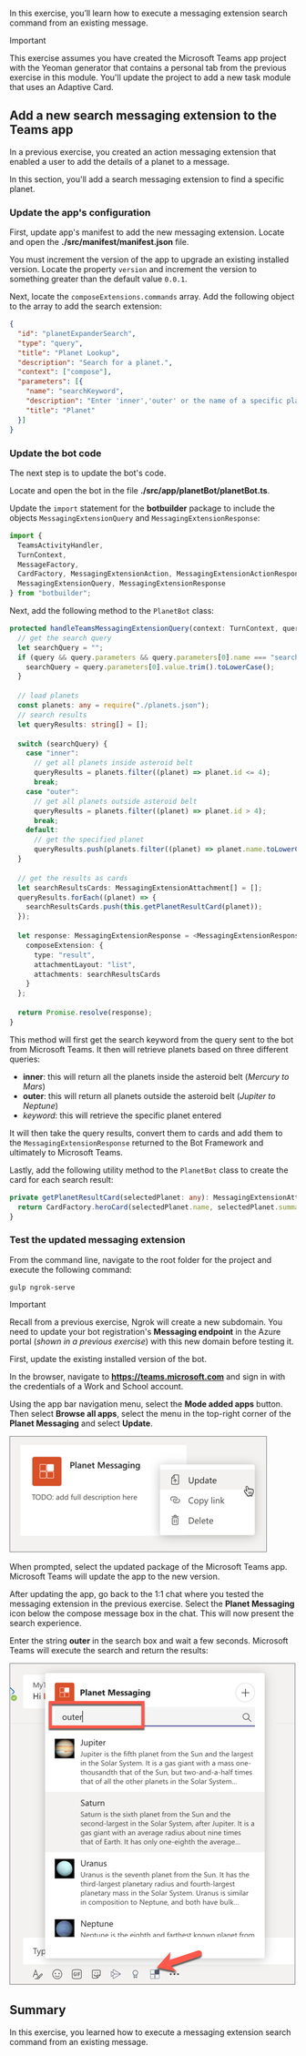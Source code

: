 In this exercise, you’ll learn how to execute a messaging extension search command from an existing message.

> [!IMPORTANT]
> This exercise assumes you have created the Microsoft Teams app project with the Yeoman generator that contains a personal tab from the previous exercise in this module. You'll update the project to add a new task module that uses an Adaptive Card.

## Add a new search messaging extension to the Teams app

In a previous exercise, you created an action messaging extension that enabled a user to add the details of a planet to a message. 

In this section, you'll add a search messaging extension to find a specific planet.

### Update the app's configuration

First, update app's manifest to add the new messaging extension. Locate and open the **./src/manifest/manifest.json** file.

You must increment the version of the app to upgrade an existing installed version. Locate the property `version` and increment the version to something greater than the default value `0.0.1`.

Next, locate the `composeExtensions.commands` array. Add the following object to the array to add the search extension:

```json
{
  "id": "planetExpanderSearch",
  "type": "query",
  "title": "Planet Lookup",
  "description": "Search for a planet.",
  "context": ["compose"],
  "parameters": [{
    "name": "searchKeyword",
    "description": "Enter 'inner','outer' or the name of a specific planet",
    "title": "Planet"
  }]
}
```

### Update the bot code

The next step is to update the bot's code.

Locate and open the bot in the file **./src/app/planetBot/planetBot.ts**.

Update the `import` statement for the **botbuilder** package to include the objects `MessagingExtensionQuery` and `MessagingExtensionResponse`:

```typescript
import {
  TeamsActivityHandler,
  TurnContext,
  MessageFactory,
  CardFactory, MessagingExtensionAction, MessagingExtensionActionResponse, MessagingExtensionAttachment,
  MessagingExtensionQuery, MessagingExtensionResponse
} from "botbuilder";
```

Next, add the following method to the `PlanetBot` class:

```typescript
protected handleTeamsMessagingExtensionQuery(context: TurnContext, query: MessagingExtensionQuery): Promise<MessagingExtensionResponse> {
  // get the search query
  let searchQuery = "";
  if (query && query.parameters && query.parameters[0].name === "searchKeyword" && query.parameters[0].value) {
    searchQuery = query.parameters[0].value.trim().toLowerCase();
  }

  // load planets
  const planets: any = require("./planets.json");
  // search results
  let queryResults: string[] = [];

  switch (searchQuery) {
    case "inner":
      // get all planets inside asteroid belt
      queryResults = planets.filter((planet) => planet.id <= 4);
      break;
    case "outer":
      // get all planets outside asteroid belt
      queryResults = planets.filter((planet) => planet.id > 4);
      break;
    default:
      // get the specified planet
      queryResults.push(planets.filter((planet) => planet.name.toLowerCase() === searchQuery)[0]);
  }

  // get the results as cards
  let searchResultsCards: MessagingExtensionAttachment[] = [];
  queryResults.forEach((planet) => {
    searchResultsCards.push(this.getPlanetResultCard(planet));
  });

  let response: MessagingExtensionResponse = <MessagingExtensionResponse>{
    composeExtension: {
      type: "result",
      attachmentLayout: "list",
      attachments: searchResultsCards
    }
  };

  return Promise.resolve(response);
}
```

This method will first get the search keyword from the query sent to the bot from Microsoft Teams. It then will retrieve planets based on three different queries:

- **inner**: this will return all the planets inside the asteroid belt (*Mercury to Mars*)
- **outer**: this will return all planets outside the asteroid belt (*Jupiter to Neptune*)
- *keyword*: this will retrieve the specific planet entered

It will then take the query results, convert them to cards and add them to the `MessagingExtensionResponse` returned to the Bot Framework and ultimately to Microsoft Teams.

Lastly, add the following utility method to the `PlanetBot` class to create the card for each search result:

```typescript
private getPlanetResultCard(selectedPlanet: any): MessagingExtensionAttachment {
  return CardFactory.heroCard(selectedPlanet.name, selectedPlanet.summary, [selectedPlanet.imageLink]);
}
```

### Test the updated messaging extension

From the command line, navigate to the root folder for the project and execute the following command:

```shell
gulp ngrok-serve
```

> [!IMPORTANT]
> Recall from a previous exercise, Ngrok will create a new subdomain. You need to update your bot registration's **Messaging endpoint** in the Azure portal (*shown in a previous exercise*) with this new domain before testing it.

First, update the existing installed version of the bot.

In the browser, navigate to **https://teams.microsoft.com** and sign in with the credentials of a Work and School account.

Using the app bar navigation menu, select the **Mode added apps** button. Then select **Browse all apps**, select the menu in the top-right corner of the **Planet Messaging** and select **Update**.

![Screenshot of updating an installed Microsoft Teams app](../media/05-test-01.png)

When prompted, select the updated package of the Microsoft Teams app. Microsoft Teams will update the app to the new version.

After updating the app, go back to the 1:1 chat where you tested the messaging extension in the previous exercise. Select the **Planet Messaging** icon below the compose message box in the chat. This will now present the search experience.

Enter the string **outer** in the search box and wait a few seconds. Microsoft Teams will execute the search and return the results:

![Screenshot of a search messaging extension](../media/05-test-02.png)


## Summary

In this exercise, you learned how to execute a messaging extension search command from an existing message.
